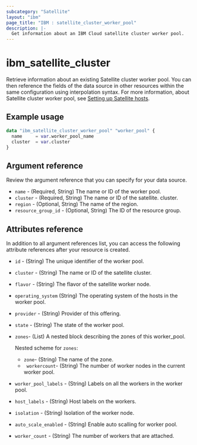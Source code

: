 ```yaml
---
subcategory: "Satellite"
layout: "ibm"
page_title: "IBM : satellite_cluster_worker_pool"
description: |-
  Get information about an IBM Cloud satellite cluster worker pool.
---
```


# ibm_satellite_cluster

Retrieve information about an existing Satellite cluster worker pool. You can then reference the fields of the data source in other resources within the same configuration using interpolation syntax. For more information, about Satellite cluster worker pool, see [Setting up Satellite hosts](https://cloud.ibm.com/docs/satellite?topic=satellite-hosts).

## Example usage

```terraform
data "ibm_satellite_cluster_worker_pool" "worker_pool" {
  name     = var.worker_pool_name
  cluster  = var.cluster
}
```

## Argument reference

Review the argument reference that you can specify for your data source.

- `name` - (Required, String) The name or ID of the worker pool.
- `cluster` - (Required, String) The name or ID of the satellite.
cluster.
- `region` - (Optional, String) The name of the region.
- `resource_group_id` - (Optional, String) The ID of the resource group.

## Attributes reference

In addition to all argument references list, you can access the following attribute references after your resource is created.

- `id`  - (String) The unique identifier of the worker pool.
- `cluster`  - (String) The name or ID of the satellite cluster.
- `flavor`  - (String) The flavor of the satellite worker node.
- `operating_system` (String) The operating system of the hosts in the worker pool.
- `provider`  - (String) Provider of this offering.
- `state`  - (String) The state of the worker pool.
- `zones`- (List) A nested block describing the zones of this worker_pool. 

  Nested scheme for `zones`:
    - `zone`- (String) The name of the zone.
    - ` workercount`- (String) The number of worker nodes in the current worker pool.
- `worker_pool_labels` -  (String) Labels on all the workers in the worker pool.
- `host_labels`  - (String) Host labels on the workers.
- `isolation`  - (String) Isolation of the worker node.
- `auto_scale_enabled`  - (String) Enable auto scalling for worker pool.
- `worker_count` - (String) The number of workers that are attached.
